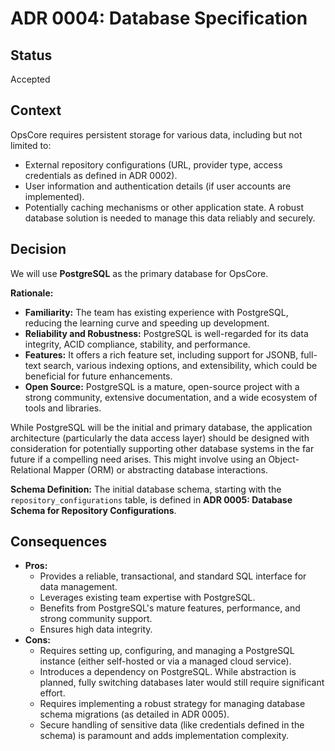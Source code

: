 # ADR 0004: Database Specification

## Status

Accepted

## Context

OpsCore requires persistent storage for various data, including but not limited to:
* External repository configurations (URL, provider type, access credentials as defined in ADR 0002).
* User information and authentication details (if user accounts are implemented).
* Potentially caching mechanisms or other application state.
A robust database solution is needed to manage this data reliably and securely.

## Decision

We will use **PostgreSQL** as the primary database for OpsCore.

**Rationale:**
* **Familiarity:** The team has existing experience with PostgreSQL, reducing the learning curve and speeding up development.
* **Reliability and Robustness:** PostgreSQL is well-regarded for its data integrity, ACID compliance, stability, and performance.
* **Features:** It offers a rich feature set, including support for JSONB, full-text search, various indexing options, and extensibility, which could be beneficial for future enhancements.
* **Open Source:** PostgreSQL is a mature, open-source project with a strong community, extensive documentation, and a wide ecosystem of tools and libraries.

While PostgreSQL will be the initial and primary database, the application architecture (particularly the data access layer) should be designed with consideration for potentially supporting other database systems in the far future if a compelling need arises. This might involve using an Object-Relational Mapper (ORM) or abstracting database interactions.

**Schema Definition:**
The initial database schema, starting with the `repository_configurations` table, is defined in **ADR 0005: Database Schema for Repository Configurations**.

## Consequences

* **Pros:**
  * Provides a reliable, transactional, and standard SQL interface for data management.
  * Leverages existing team expertise with PostgreSQL.
  * Benefits from PostgreSQL's mature features, performance, and strong community support.
  * Ensures high data integrity.
* **Cons:**
  * Requires setting up, configuring, and managing a PostgreSQL instance (either self-hosted or via a managed cloud service).
  * Introduces a dependency on PostgreSQL. While abstraction is planned, fully switching databases later would still require significant effort.
  * Requires implementing a robust strategy for managing database schema migrations (as detailed in ADR 0005).
  * Secure handling of sensitive data (like credentials defined in the schema) is paramount and adds implementation complexity.
